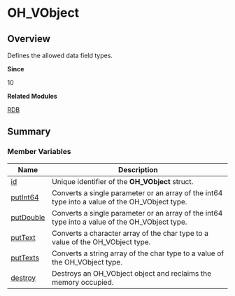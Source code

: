 # OH_VObject


## Overview

Defines the allowed data field types.

**Since**

10

**Related Modules**

[RDB](_r_d_b.md)


## Summary


### Member Variables

| Name| Description|
| -------- | -------- |
| [id](_r_d_b.md#id-24) | Unique identifier of the **OH_VObject** struct.|
| [putInt64](_r_d_b.md#putint64-22) | Converts a single parameter or an array of the int64 type into a value of the OH_VObject type.|
| [putDouble](_r_d_b.md#putdouble) | Converts a single parameter or an array of the int64 type into a value of the OH_VObject type.|
| [putText](_r_d_b.md#puttext-22) | Converts a character array of the char type to a value of the OH_VObject type.|
| [putTexts](_r_d_b.md#puttexts) | Converts a string array of the char type to a value of the OH_VObject type.|
| [destroy](_r_d_b.md#destroy-44) | Destroys an OH_VObject object and reclaims the memory occupied.|
